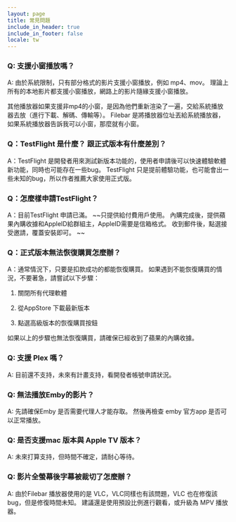 ```yaml
---
layout: page
title: 常見問題
include_in_header: true
include_in_footer: false
locale: tw
---
```


### Q: 支援小窗播放嗎？

A: 由於系統限制，只有部分格式的影片支援小窗播放，例如 mp4、mov。 理論上所有的本地影片都支援小窗播放，網路上的影片隨緣支援小窗播放。

其他播放器如果支援非mp4的小窗，是因為他們重新渲染了一遍，交給系統播放器去放（進行下載、解碼、傳輸等）。 Filebar 是將播放器位址丟給系統播放器，如果系統播放器告訴我可以小窗，那麼就有小窗。


### Q：TestFlight 是什麼？ 跟正式版本有什麼差別？

A：TestFlight 是開發者用來測試新版本功能的，使用者申請後可以快速體驗軟體新功能，同時也可能存在一些bug。 TestFlight 只是提前體驗功能，也可能會出一些未知的bug，所以作者推薦大家使用正式版。


### Q：怎麼樣申請TestFlight？

A：目前TestFlight 申請已滿。 ~~只提供給付費用戶使用。 內購完成後，提供蘋果內購收據和AppleID給群組主，AppleID需要是信箱格式。 收到郵件後，點選接受邀請，覆蓋安裝即可。 ~~


### Q：正式版本無法恢復購買怎麼辦？

A：通常情況下，只要是扣款成功的都能恢復購買。 如果遇到不能恢復購買的情況，不要著急，請嘗試以下步驟：

1. 關閉所有代理軟體

2. 從AppStore 下載最新版本

3. 點選高級版本的恢復購買按鈕

如果以上的步驟也無法恢復購買，請確保已經收到了蘋果的內購收據。


### Q: 支援 Plex 嗎？

A: 目前還不支持，未來有計畫支持，看開發者帳號申請狀況。


### Q: 無法播放Emby的影片？

A: 先請確保Emby 是否需要代理人才能存取。 然後再檢查 emby 官方app 是否可以正常播放。


### Q: 是否支援mac 版本與 Apple TV 版本？

A: 未來打算支持，但時間不確定，請耐心等待。

### Q: 影片全螢幕後字幕被裁切了怎麼辦？

A: 由於Filebar 播放器使用的是 VLC，VLC同樣也有該問題，VLC 也在修復該bug，但是修復時間未知。 建議還是使用預設比例進行觀看，或升級為 MPV 播放器。